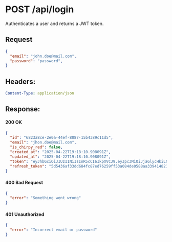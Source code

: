 # POST /api/login

Authenticates a user and returns a JWT token.

## Request
```json
{
  "email": "john.doe@mail.com",
  "password": "password",
}
```

## Headers:
```yaml
Content-Type: application/json
```

## Response:

#### 200 OK
```json
{
  "id": "6823a8ce-2e0a-44ef-8087-15b4389c11d5",
  "email": "jhon.doe@mail.com",
  "is_chirpy_red": false,
  "created_at": "2025-04-22T19:18:10.908091Z",
  "updated_at": "2025-04-22T19:18:10.908091Z",
  "token": "eyJhbGciOiJIUzI1NiIsInR5cCI6IkpXVCJ9.eyJpc3MiOiJjaGlycHkiLCJzdWIiOiI2ODIzYThjZS0yZTBhLTQ0ZWYtODA4Ny0xNWI0Mzg5YzExZDUiLCJleHAiOjE3NDUzNTMwOTAsImlhdCI6MTc0NTM0OTQ5MH0.uL9-OjefZ3RygWvPvR6fhBZTarEfu9bTYqGz9NgcE5E",
  "refresh_token": "5d5436af33dd684fc87ed76259ff53a084de0588aa3394148219cf862d7c61ab"
}
```

#### 400 Bad Request
```json
{
  "error": "Something went wrong"
}
```

#### 401 Unauthorized
```json
{
  "error": "Incorrect email or password"
}
```
